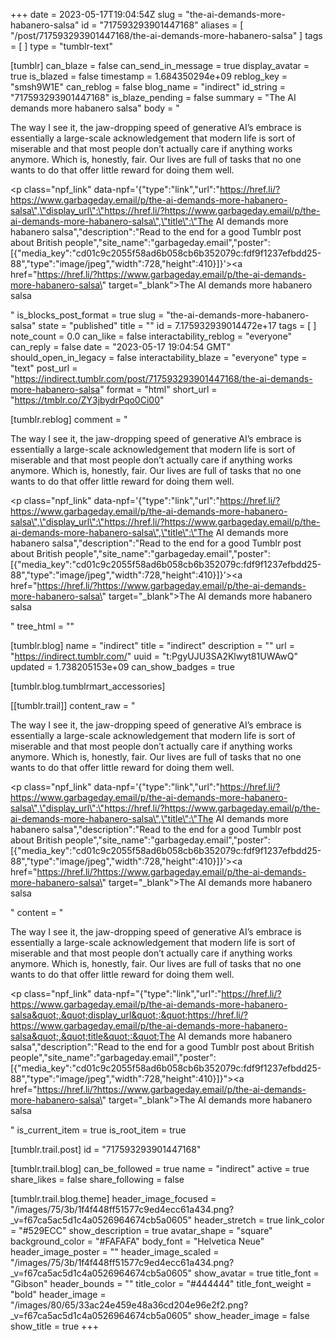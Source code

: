 +++
date = 2023-05-17T19:04:54Z
slug = "the-ai-demands-more-habanero-salsa"
id = "717593293901447168"
aliases = [ "/post/717593293901447168/the-ai-demands-more-habanero-salsa" ]
tags = [ ]
type = "tumblr-text"

[tumblr]
can_blaze = false
can_send_in_message = true
display_avatar = true
is_blazed = false
timestamp = 1.684350294e+09
reblog_key = "smsh9W1E"
can_reblog = false
blog_name = "indirect"
id_string = "717593293901447168"
is_blaze_pending = false
summary = "The AI demands more habanero salsa"
body = "<p>The way I see it, the jaw-dropping speed of generative AI’s embrace is essentially a large-scale acknowledgement that modern life is sort of miserable and that most people don’t actually care if anything works anymore. Which is, honestly, fair. Our lives are full of tasks that no one wants to do that offer little reward for doing them well.</p><p class=\"npf_link\" data-npf='{\"type\":\"link\",\"url\":\"https://href.li/?https://www.garbageday.email/p/the-ai-demands-more-habanero-salsa\",\"display_url\":\"https://href.li/?https://www.garbageday.email/p/the-ai-demands-more-habanero-salsa\",\"title\":\"The AI demands more habanero salsa\",\"description\":\"Read to the end for a good Tumblr post about British people\",\"site_name\":\"garbageday.email\",\"poster\":[{\"media_key\":\"cd01c9c2055f58ad6b058cb6b352079c:fdf9f1237efbdd25-88\",\"type\":\"image/jpeg\",\"width\":728,\"height\":410}]}'><a href=\"https://href.li/?https://www.garbageday.email/p/the-ai-demands-more-habanero-salsa\" target=\"_blank\">The AI demands more habanero salsa</a></p>"
is_blocks_post_format = true
slug = "the-ai-demands-more-habanero-salsa"
state = "published"
title = ""
id = 7.175932939014472e+17
tags = [ ]
note_count = 0.0
can_like = false
interactability_reblog = "everyone"
can_reply = false
date = "2023-05-17 19:04:54 GMT"
should_open_in_legacy = false
interactability_blaze = "everyone"
type = "text"
post_url = "https://indirect.tumblr.com/post/717593293901447168/the-ai-demands-more-habanero-salsa"
format = "html"
short_url = "https://tmblr.co/ZY3jbydrPqo0Ci00"

[tumblr.reblog]
comment = "<p>The way I see it, the jaw-dropping speed of generative AI’s embrace is essentially a large-scale acknowledgement that modern life is sort of miserable and that most people don’t actually care if anything works anymore. Which is, honestly, fair. Our lives are full of tasks that no one wants to do that offer little reward for doing them well.</p><p class=\"npf_link\" data-npf='{\"type\":\"link\",\"url\":\"https://href.li/?https://www.garbageday.email/p/the-ai-demands-more-habanero-salsa\",\"display_url\":\"https://href.li/?https://www.garbageday.email/p/the-ai-demands-more-habanero-salsa\",\"title\":\"The AI demands more habanero salsa\",\"description\":\"Read to the end for a good Tumblr post about British people\",\"site_name\":\"garbageday.email\",\"poster\":[{\"media_key\":\"cd01c9c2055f58ad6b058cb6b352079c:fdf9f1237efbdd25-88\",\"type\":\"image/jpeg\",\"width\":728,\"height\":410}]}'><a href=\"https://href.li/?https://www.garbageday.email/p/the-ai-demands-more-habanero-salsa\" target=\"_blank\">The AI demands more habanero salsa</a></p>"
tree_html = ""

[tumblr.blog]
name = "indirect"
title = "indirect"
description = ""
url = "https://indirect.tumblr.com/"
uuid = "t:PgyUJU3SA2Klwyt81UWAwQ"
updated = 1.738205153e+09
can_show_badges = true

[tumblr.blog.tumblrmart_accessories]

[[tumblr.trail]]
content_raw = "<p>The way I see it, the jaw-dropping speed of generative AI’s embrace is essentially a large-scale acknowledgement that modern life is sort of miserable and that most people don’t actually care if anything works anymore. Which is, honestly, fair. Our lives are full of tasks that no one wants to do that offer little reward for doing them well.</p><p class=\"npf_link\" data-npf='{\"type\":\"link\",\"url\":\"https://href.li/?https://www.garbageday.email/p/the-ai-demands-more-habanero-salsa\",\"display_url\":\"https://href.li/?https://www.garbageday.email/p/the-ai-demands-more-habanero-salsa\",\"title\":\"The AI demands more habanero salsa\",\"description\":\"Read to the end for a good Tumblr post about British people\",\"site_name\":\"garbageday.email\",\"poster\":[{\"media_key\":\"cd01c9c2055f58ad6b058cb6b352079c:fdf9f1237efbdd25-88\",\"type\":\"image/jpeg\",\"width\":728,\"height\":410}]}'><a href=\"https://href.li/?https://www.garbageday.email/p/the-ai-demands-more-habanero-salsa\" target=\"_blank\">The AI demands more habanero salsa</a></p>"
content = "<p>The way I see it, the jaw-dropping speed of generative AI&rsquo;s embrace is essentially a large-scale acknowledgement that modern life is sort of miserable and that most people don&rsquo;t actually care if anything works anymore. Which is, honestly, fair. Our lives are full of tasks that no one wants to do that offer little reward for doing them well.</p><p class=\"npf_link\" data-npf=\"{&quot;type&quot;:&quot;link&quot;,&quot;url&quot;:&quot;https://href.li/?https://www.garbageday.email/p/the-ai-demands-more-habanero-salsa&quot;,&quot;display_url&quot;:&quot;https://href.li/?https://www.garbageday.email/p/the-ai-demands-more-habanero-salsa&quot;,&quot;title&quot;:&quot;The AI demands more habanero salsa&quot;,&quot;description&quot;:&quot;Read to the end for a good Tumblr post about British people&quot;,&quot;site_name&quot;:&quot;garbageday.email&quot;,&quot;poster&quot;:[{&quot;media_key&quot;:&quot;cd01c9c2055f58ad6b058cb6b352079c:fdf9f1237efbdd25-88&quot;,&quot;type&quot;:&quot;image/jpeg&quot;,&quot;width&quot;:728,&quot;height&quot;:410}]}\"><a href=\"https://href.li/?https://www.garbageday.email/p/the-ai-demands-more-habanero-salsa\" target=\"_blank\">The AI demands more habanero salsa</a></p>"
is_current_item = true
is_root_item = true

[tumblr.trail.post]
id = "717593293901447168"

[tumblr.trail.blog]
can_be_followed = true
name = "indirect"
active = true
share_likes = false
share_following = false

[tumblr.trail.blog.theme]
header_image_focused = "/images/75/3b/1f4f448ff51577c9ed4ecc61a434.png?_v=f67ca5ac5d1c4a0526964674cb5a0605"
header_stretch = true
link_color = "#529ECC"
show_description = true
avatar_shape = "square"
background_color = "#FAFAFA"
body_font = "Helvetica Neue"
header_image_poster = ""
header_image_scaled = "/images/75/3b/1f4f448ff51577c9ed4ecc61a434.png?_v=f67ca5ac5d1c4a0526964674cb5a0605"
show_avatar = true
title_font = "Gibson"
header_bounds = ""
title_color = "#444444"
title_font_weight = "bold"
header_image = "/images/80/65/33ac24e459e48a36cd204e96e2f2.png?_v=f67ca5ac5d1c4a0526964674cb5a0605"
show_header_image = false
show_title = true
+++
